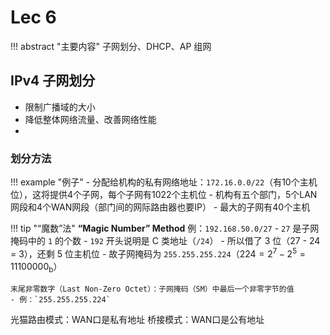 # Lec 6

!!! abstract "主要内容"
    子网划分、DHCP、AP 组网

## IPv4 子网划分

- 限制广播域的大小
- 降低整体网络流量、改善网络性能
- 

### 划分方法

!!! example "例子"
    - 分配给机构的私有网络地址：`172.16.0.0/22`（有10个主机位），这将提供4个子网，每个子网有1022个主机位
    - 机构有五个部门，5个LAN网段和4个WAN网段（部门间的网际路由器也要IP）
    - 最大的子网有40个主机



!!! tip "“魔数”法"
    **“Magic Number” Method**
    例：`192.168.50.0/27`
    - `27` 是子网掩码中的 `1` 的个数
    - `192` 开头说明是 C 类地址（`/24`）
    - 所以借了 3 位（27 - 24 = 3），还剩 5 位主机位
    - 故子网掩码为 `255.255.255.224`（$224 = 2^7 - 2^5 = 11100000_\text{b}$）

    末尾非零数字（Last Non-Zero Octet）：子网掩码（SM）中最后一个非零字节的值
    - 例：`255.255.255.224`


光猫路由模式：WAN口是私有地址
桥接模式：WAN口是公有地址